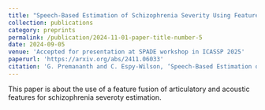 ```yaml
---
title: "Speech-Based Estimation of Schizophrenia Severity Using Feature Fusion"
collection: publications
category: preprints
permalink: /publication/2024-11-01-paper-title-number-5
date: 2024-09-05
venue: 'Accepted for presentation at SPADE workshop in ICASSP 2025'
paperurl: 'https://arxiv.org/abs/2411.06033'
citation: 'G. Premananth and C. Espy-Wilson, ‘Speech-Based Estimation of Schizophrenia Severity Using Feature Fusion’, arXiv preprint arXiv:2411.06033, 2024.'
---
```


This paper is about the use of a feature fusion of articulatory and acoustic features for schizophrenia severoty estimation.